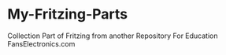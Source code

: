 # My-Fritzing-Parts
Collection Part of Fritzing from another Repository For Education FansElectronics.com
